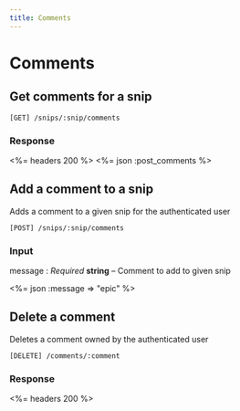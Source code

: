 ```yaml
---
title: Comments
---
```


#  Comments

## Get comments for a snip

    [GET] /snips/:snip/comments

### Response

<%= headers 200 %>
<%= json :post_comments %>

## Add a comment to a snip

Adds a comment to a given snip for the authenticated user

	[POST] /snips/:snip/comments

### Input

message
: _Required_ **string** – Comment to add to given snip

<%= json :message => "epic" %>

## Delete a comment

Deletes a comment owned by the authenticated user

	[DELETE] /comments/:comment

### Response

<%= headers 200 %>

